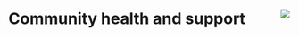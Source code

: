<h1>
  Community health and support

  <img align="right" src="https://cdn.jsdelivr.net/gh/Emphori/.github@master/assets/project-icon-red.png" />
</h1>
